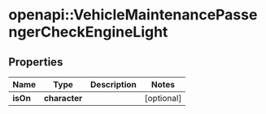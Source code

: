 # openapi::VehicleMaintenancePassengerCheckEngineLight

## Properties
Name | Type | Description | Notes
------------ | ------------- | ------------- | -------------
**isOn** | **character** |  | [optional] 


